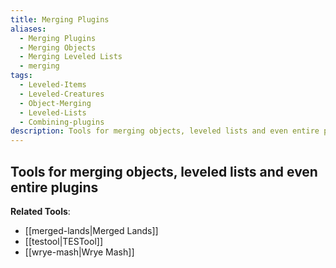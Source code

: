 ```yaml
---
title: Merging Plugins
aliases:
  - Merging Plugins
  - Merging Objects
  - Merging Leveled Lists
  - merging
tags:
  - Leveled-Items
  - Leveled-Creatures
  - Object-Merging
  - Leveled-Lists
  - Combining-plugins
description: Tools for merging objects, leveled lists and even entire plugins
---
```

## Tools for merging objects, leveled lists and even entire plugins

**Related Tools**:
- [[merged-lands|Merged Lands]]
- [[testool|TESTool]]
- [[wrye-mash|Wrye Mash]]

